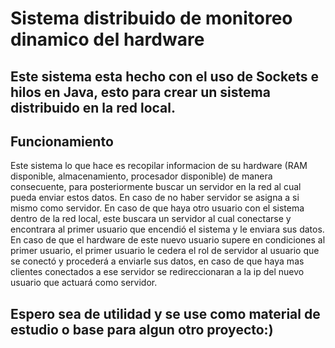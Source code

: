 # Sistema distribuido de monitoreo dinamico del hardware 
## Este sistema esta hecho con el uso de Sockets e hilos en Java, esto para crear un sistema distribuido en la red local.

## Funcionamiento
Este sistema lo que hace es recopilar informacion de su hardware (RAM disponible, almacenamiento, procesador disponible) de manera consecuente, para posteriormente buscar un servidor en la red al cual pueda enviar estos datos.
En caso de no haber servidor se asigna a si mismo como servidor.
En caso de que haya otro usuario con el sistema dentro de la red local, este buscara un servidor al cual conectarse y encontrara al primer usuario que encendió el sistema y le enviara sus datos.
En caso de que el hardware de este nuevo usuario supere en condiciones al primer usuario, el primer usuario le cedera el rol de servidor al usuario que se conectó y procederá a enviarle sus datos, en caso de que haya mas clientes conectados a ese servidor se redireccionaran a la ip del nuevo usuario que actuará como servidor.

## Espero sea de utilidad y se use como material de estudio o base para algun otro proyecto:)

